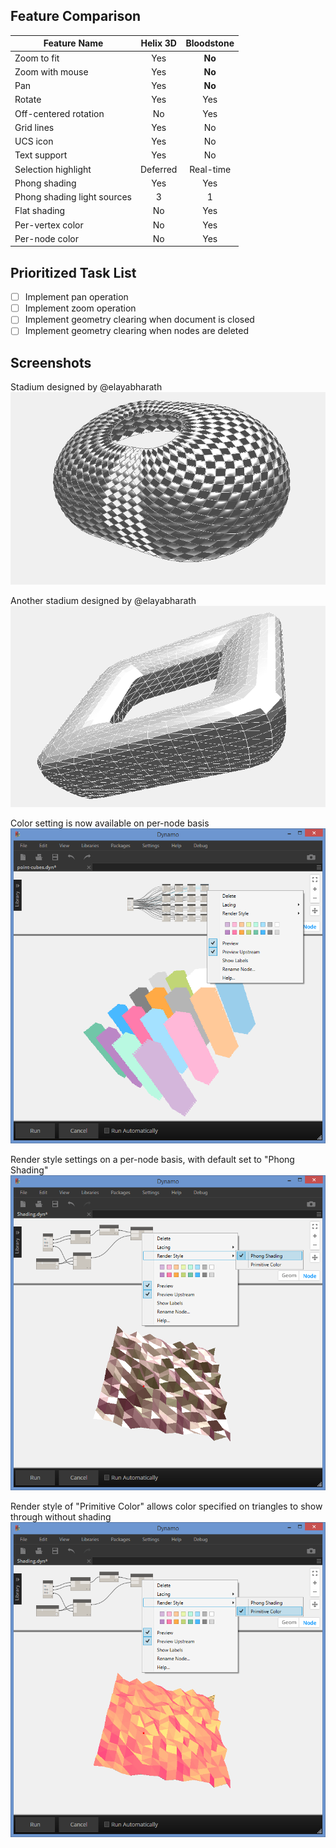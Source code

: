 
Feature Comparison
-----

| Feature Name | Helix 3D | Bloodstone |
| ------------ |:--------:|:----------:|
| Zoom to fit | Yes | **No** |
| Zoom with mouse | Yes | **No** |
| Pan | Yes | **No** |
| Rotate | Yes | Yes |
| Off-centered rotation | No | Yes |
| Grid lines | Yes | No |
| UCS icon | Yes | No |
| Text support | Yes | No |
| Selection highlight | Deferred | Real-time |
| Phong shading | Yes | Yes |
| Phong shading light sources | 3 | 1 |
| Flat shading | No | Yes |
| Per-vertex color | No | Yes |
| Per-node color | No | Yes |

Prioritized Task List
-----
- [ ] Implement pan operation
- [ ] Implement zoom operation
- [ ] Implement geometry clearing when document is closed
- [ ] Implement geometry clearing when nodes are deleted

Screenshots
-----
Stadium designed by @elayabharath
![Image](https://raw.githubusercontent.com/DynamoDS/Dynamo/Bloodstone/doc/img/eb-stadium-v0.png)

Another stadium designed by @elayabharath
![Image](https://raw.githubusercontent.com/DynamoDS/Dynamo/Bloodstone/doc/img/eb-stadium-v1.png)

Color setting is now available on per-node basis
![Image](https://raw.githubusercontent.com/DynamoDS/Dynamo/Bloodstone/doc/img/node-and-primitive-colors.png)

Render style settings on a per-node basis, with default set to "Phong Shading"
![Image](https://raw.githubusercontent.com/DynamoDS/Dynamo/Bloodstone/doc/img/render-style-phong-shading.png)

Render style of "Primitive Color" allows color specified on triangles to show through without shading
![Image](https://raw.githubusercontent.com/DynamoDS/Dynamo/Bloodstone/doc/img/render-style-primitive-color.png)
